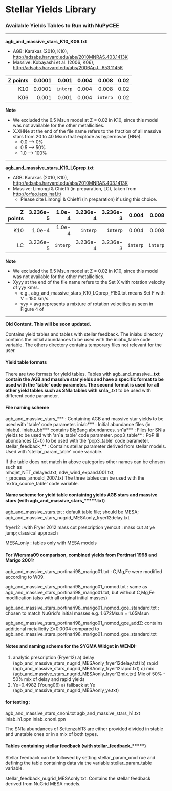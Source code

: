 # Stellar Yields Library


### Available Yields Tables to Run with NuPyCEE

- - - - - 
**agb_and_massive_stars_K10_K06.txt**

- AGB: Karakas (2010, K10), <http://adsabs.harvard.edu/abs/2010MNRAS.403.1413K>
- Massive: Kobayashi et al. (2006, K06), <http://adsabs.harvard.edu/abs/2006ApJ...653.1145K>

|   Z points | 0.0001 | 0.001 | 0.004 | 0.008 | 0.02 |
|-----------:|-------:|------:|------:|------:|-----:|
| K10        | 0.0001 | `interp` | 0.004 | 0.008 | 0.02 |
| K06        | 0.001  |  0.001 | 0.004 |  `interp`  | 0.02 |

**Note** 

- We excluded the 6.5 Msun model at Z = 0.02 in K10, since this model was not available for the other metallicities.
- X.XHNe at the end of the file name refers to the fraction of all massive stars from 20 to 40 Msun that explode as hypernovae (HNe).
	- 0.0 --> 0% 
	- 0.5 --> 50% 
	- 1.0 --> 100%

- - - - - - 
**agb_and_massive_stars_K10_LCprep.txt**

- AGB: Karakas (2010, K10), <http://adsabs.harvard.edu/abs/2010MNRAS.403.1413K>
- Massive: Limongi & Chieffi (in preparation, LC), taken from <http://orfeo.iaps.inaf.it/>
	- 	Please cite Limongi & Chieffi (in preparation) if using this choice.

|   Z points |3.236e-5|1.0e-4  |3.236e-4|3.236e-3| 0.004  | 0.008  |1.345e-2|  0.02  |
|-----------:|-------:|-------:|-------:|-------:|-------:|-------:|-------:|-------:|
| K10        |1.0e-4  |1.0e-4  |`interp`|`interp`| 0.004  | 0.008  |`interp`|  0.02  |
| LC         |3.236e-5|`interp`|3.236e-4|3.236e-3|`interp`|`interp`|1.345e-2|1.345e-2|

**Note** 

- We excluded the 6.5 Msun model at Z = 0.02 in K10, since this model was not available for the other metallicities.
- Xyyy at the end of the file name refers to the Set X with rotation velocity of yyy km/s.
	- e.g., abg_and_massive_stars_K10_LCprep_F150.txt means Set F with V = 150 km/s.
	- yyy = avg represents a mixture of rotation velocities as seen in Figure 4 of 

- - - - - - 

**Old Content. This will be soon updated.**

Contains yield tables and tables with stellar feedback.
The iniabu directory contains the initial abundances to be
used with the iniabu_table code variable.
The others directory contains temporary files not relevant
for the user. 


#### Yield table formats

There are two formats for yield tables. Tables with
agb_and_massive_****.txt contain the AGB and massive star yields
and have a specific format to be used with the 'table' code parameter.
The second format is used for all other yield tables such as
SNIa tables with sn1a_****.txt to be used with different code parameter.


#### File naming scheme

agb_and_massive_stars_*** : Containing AGB and massive star yields to be used with 'table' code parameter.
iniab*** : Initial abundance files (in iniabu). iniabu_bb*** contains BigBang abundances.
sn1a*** : Files for SNIa yields to be used with 'sn1a_table' code parameter.
pop3_table** : PoP III abundances (Z=0) to be used with the 'pop3_table' code parameter.
stellar_feedback_** : Contains stellar parameter derived from stellar models. Used with 'stellar_param_table' code variable.

If the table does not match in above categories other names can be chosen such as  
mhdjet_NTT_delayed.txt, ndw_wind_expand.001.txt, r_process_arnould_2007.txt
The three tables can be used with the 'extra_source_table' code variable.

#### Name scheme for yield table containing yields AGB stars and massive stars (with agb_and_massive_stars_*****.txt)

agb_and_massive_stars.txt : default table file; should be MESA; agb_and_massive_stars_nugrid_MESAonly_fryer12delay.txt

fryer12 : with Fryer 2012 mass cut prescription
yemcut  : mass cut at ye jump; classical approach

MESA_only : tables only with MESA models

#### For Wiersma09 comparison, combined yields from Portinari 1998 and Marigo 2001:

agb_and_massive_stars_portinari98_marigo01.txt : C,Mg,Fe were modified according to W09.

agb_and_massive_stars_portinari98_marigo01_nomod.txt : same as 
                agb_and_massive_stars_portinari98_marigo01.txt, but without C,Mg,Fe modification
		(also with all original initial masses)

agb_and_massive_stars_portinari98_marigo01_nomod_gce_standard.txt : chosen to match NuGrid's initial masses
								 e.g. 1.672Msun = 1.65Msun

agb_and_massive_stars_portinari98_marigo01_nomod_gce_addZ: contains additional metallicity
	Z=0.0004 compared to agb_and_massive_stars_portinari98_marigo01_nomod_gce_standard.txt



#### Notes and naming scheme for the SYGMA Widget in WENDI:

1) analytic prescription (Fryer12)
    a) delay  (agb_and_massive_stars_nugrid_MESAonly_fryer12delay.txt)
    b) rapid  (agb_and_massive_stars_nugrid_MESAonly_fryer12rapid.txt)
    c) mix    (agb_and_massive_stars_nugrid_MESAonly_fryer12mix.txt)
	Mix of 50% - 50% mix of delay and rapid yields
2) Ye=0.4982 (Young06)
    a) fallback at Ye (agb_and_massive_stars_nugrid_MESAonly_ye.txt)




#### for testing :

agb_and_massive_stars_cnoni.txt
agb_and_massive_stars_h1.txt
iniab_h1.ppn
iniab_cnoni.ppn


The SN1a abundances of Seitenzahl13 are either
provided divided in stable and unstable ones
or in a mix of both types.



#### Tables containing stellar feedback (with stellar_feedback_*****)

Stellar feedback can be followed by setting stellar_param_on=True
and defining the table containing data via the variable  stellar_param_table variable.

stellar_feedback_nugrid_MESAonly.txt: Contains the stellar feedback derived from NuGrid MESA models.
 


